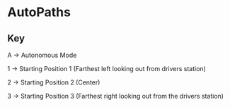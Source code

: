 # AutoPaths

## Key

A -> Autonomous Mode

1 -> Starting Position 1 (Farthest left looking out from drivers station)

2 -> Starting Position 2 (Center)

3 -> Starting Position 3 (Farthest right looking out from the drivers station)
